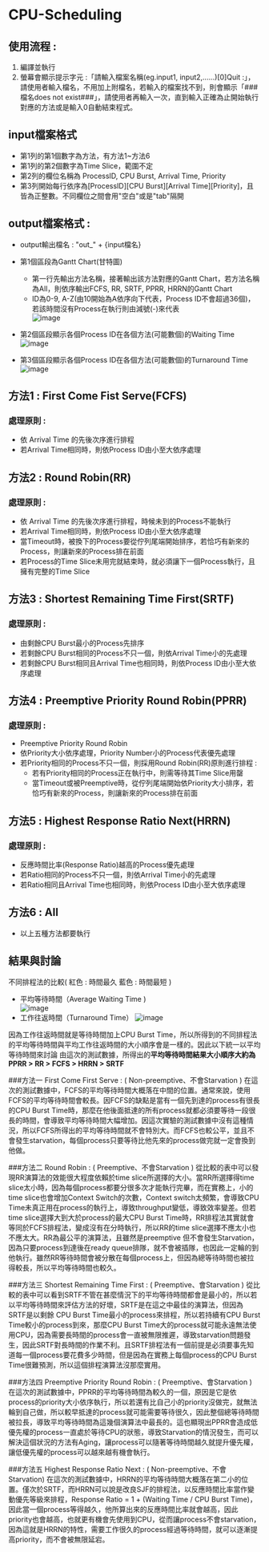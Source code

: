 # CPU-Scheduling

## 使用流程 :
1. 編譯並執行
2. 螢幕會顯示提示字元 :「請輸入檔案名稱(eg.input1, input2,......)[0]Quit :」，請使用者輸入檔名，不用加上附檔名，若輸入的檔案找不到，則會顯示「###檔名does not exist###」，請使用者再輸入一次，直到輸入正確為止開始執行對應的方法或是輸入0自動結束程式。

## input檔案格式
- 第1列的第1個數字為方法，有方法1~方法6  
- 第1列的第2個數字為Time Slice，範圍不定  
- 第2列的欄位名稱為 ProcessID, CPU Burst, Arrival Time, Priority  
- 第3列開始每行依序為[ProcessID][CPU Burst][Arrival Time][Priority]，且皆為正整數。不同欄位之間會用"空白"或是"tab"隔開  

## output檔案格式 : 
- output輸出檔名 : "out_" + {input檔名}  
- 第1個區段為Gantt Chart(甘特圖)
	- 第一行先輸出方法名稱，接著輸出該方法對應的Gantt Chart，若方法名稱為All，則依序輸出FCFS, RR, SRTF, PPRR, HRRN的Gantt Chart
	- ID為0-9, A-Z(由10開始為A依序向下代表，Process ID不會超過36個)，若該時間沒有Process在執行則由減號(-)來代表  
![image](https://github.com/YunTing-Lee/CPU-Scheduling/blob/main/Picture/Gantt%20Chart.PNG)

- 第2個區段顯示各個Process ID在各個方法(可能數個)的Waiting Time
![image](https://github.com/YunTing-Lee/CPU-Scheduling/blob/main/Picture/Waiting%20Time.PNG)

- 第3個區段顯示各個Process ID在各個方法(可能數個)的Turnaround Time
![image](https://github.com/YunTing-Lee/CPU-Scheduling/blob/main/Picture/Turnaround%20Time.PNG)

## 方法1 : First Come Fist Serve(FCFS)
### 處理原則 : 
- 依 Arrival Time 的先後次序進行排程
- 若Arrival Time相同時，則依Process ID由小至大依序處理

## 方法2 : Round Robin(RR)
### 處理原則 : 
- 依 Arrival Time 的先後次序進行排程，時候未到的Process不能執行
- 若Arrival Time相同時，則依Process ID由小至大依序處理
- 當Timeout時，被換下的Process要從佇列尾端開始排序，若恰巧有新來的Process，則讓新來的Process排在前面
- 若Process的Time Slice未用完就結束時，就必須讓下一個Process執行，且擁有完整的Time Slice

## 方法3 : Shortest Remaining Time First(SRTF)
### 處理原則 : 
- 由剩餘CPU Burst最小的Process先排序
- 若剩餘CPU Burst相同的Process不只一個，則依Arrival Time小的先處理
- 若剩餘CPU Burst相同且Arrival Time也相同時，則依Process ID由小至大依序處理

## 方法4 : Preemptive Priority Round Robin(PPRR)
### 處理原則 : 
- Preemptive Priority Round Robin
- 依Priority大小依序處理，Priority Number小的Process代表優先處理
- 若Priority相同的Process不只一個，則採用Round Robin(RR)原則進行排程 : 
	- 若有Priority相同的Process正在執行中，則需等待其Time Slice用罄
	- 當Timeout或被Preemptive時，從佇列尾端開始依Priority大小排序，若恰巧有新來的Process，則讓新來的Process排在前面
	
## 方法5 : Highest Response Ratio Next(HRRN)
### 處理原則 : 
- 反應時間比率(Response Ratio)越高的Process優先處理
- 若Ratio相同的Process不只一個，則依Arrival Time小的先處理
- 若Ratio相同且Arrival Time也相同時，則依Process ID由小至大依序處理

## 方法6 : All
- 以上五種方法都要執行

## 結果與討論
不同排程法的比較( 紅色 : 時間最久	藍色 : 時間最短 )
- 平均等待時間（Average Waiting Time )  
![image](https://github.com/YunTing-Lee/CPU-Scheduling/blob/main/Picture/Compare%20Waiting%20Time.png)
- 工作往返時間（Turnaround Time） 
![image](https://github.com/YunTing-Lee/CPU-Scheduling/blob/main/Picture/Compare%20Turnaround%20Time.png)

因為工作往返時間就是等待時間加上CPU Burst Time，所以所得到的不同排程法的平均等待時間與平均工作往返時間的大小順序會是一樣的。因此以下統一以平均等待時間來討論
由這次的測試數據，所得出的**平均等待時間結果大小順序大約為PPRR > RR > FCFS > HRRN > SRTF**

###方法一 First Come First Serve : ( Non-preemptive、不會Starvation )
    在這次的測試數據中，FCFS的平均等待時間大概落在中間的位置。通常來說，使用FCFS的平均等待時間會較長。因FCFS的缺點是當有一個先到達的process有很長的CPU Burst Time時，那麼在他後面抵達的所有process就都必須要等待一段很長的時間，會導致平均等待時間大幅增加。因這次實驗的測試數據中沒有這種情況，所以FCFS所得出的平均等待時間就不會特別大。而FCFS也較公平，並且不會發生starvation，每個process只要等待比他先來的process做完就一定會換到他做。

###方法二 Round Robin : ( Preemptive、不會Starvation )
    從比較的表中可以發現RR演算法的效能很大程度依賴於time slice所選擇的大小。當RR所選擇得time slice太小時，因為每個process都要分很多次才能執行完畢，而在實務上，小的time slice也會增加Context Switch的次數，Context switch太頻繁，會導致CPU Time未真正用在process的執行上，導致throughput變低，導致效率變差。但若time slice選擇大到大於process的最大CPU Burst Time時，RR排程法其實就會等同於FCFS排程法，變成沒有在分時執行，所以RR的time slice選擇不應太小也不應太大。RR為最公平的演算法，且雖然是preemptive 但不會發生Starvation，因為只要process到達後在ready queue排隊，就不會被插隊，也因此一定輪的到他執行。雖然RR等待時間會被分散在每個process上，但因為總等待時間也被拉得較長，所以平均等待時間也較久。

###方法三 Shortest Remaining Time First : ( Preemptive、會Starvation )
    從比較的表中可以看到SRTF不管在甚麼情況下的平均等待時間都會是最小的，所以若以平均等待時間來評估方法的好壞，SRTF是在這之中最佳的演算法，但因為SRTF是以剩餘 CPU Burst Time最小的process來排程，所以若持續有CPU Burst Time較小的process到來，那麼CPU Burst Time大的process就可能永遠無法使用CPU，因為需要長時間的process會一直被無限推遲，導致starvation問題發生，因此SRTF對長時間的作業不利。且SRTF排程法有一個前提是必須要事先知道每一個process要花費多少時間，但是因為在實務上每個process的CPU Burst Time很難預測，所以這個排程演算法沒那麼實用。

###方法四 Preemptive Priority Round Robin : ( Preemptive、會Starvation )
    在這次的測試數據中，PPRR的平均等待時間為較久的一個，原因是它是依process的priority大小依序執行，所以若還有比自己小的priority沒做完，就無法輪到自己做，所以較早抵達的process就可能需要等待很久，因此整個總等待時間被拉長，導致平均等待時間為這幾個演算法中最長的。這也顯現出PPRR會造成低優先權的process一直處於等待CPU的狀態，導致Starvation的情況發生，而可以解決這個狀況的方法有Aging，讓process可以隨著等待時間越久就提升優先權，讓低優先權的process可以越來越有機會執行。

###方法五 Highest Response Ratio Next : ( Non-preemptive、不會Starvation)
  在這次的測試數據中，HRRN的平均等待時間大概落在第二小的位置。僅次於SRTF，而HRRN可以說是改良SJF的排程法，以反應時間比率當作變動優先等級來排程，Response Ratio = 1 + (Waiting Time / CPU Burst Time)，因此當一個process等得越久，他所算出來的反應時間比率就會越高，因此priority也會越高，也就更有機會先使用到CPU，從而讓process不會starvation，因為這就是HRRN的特性，需要工作很久的process經過等待時間，就可以逐漸提高priority，而不會被無限延宕。

